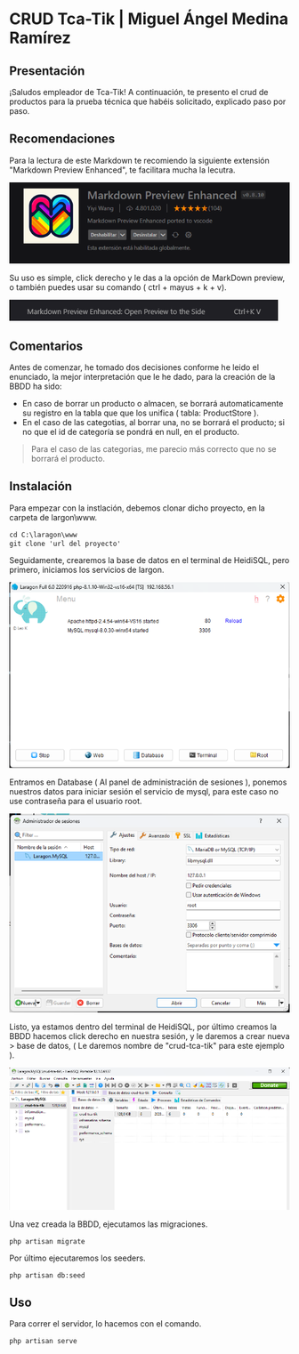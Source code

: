 # CRUD Tca-Tik | Miguel Ángel Medina Ramírez

## Presentación
¡Saludos empleador de Tca-Tik!
A continuación, te presento el crud de productos para la prueba técnica que habéis solicitado, explicado paso por paso.

## Recomendaciones
Para la lectura de este Markdown te recomiendo la siguiente extensión "Markdown Preview Enhanced", te facilitara mucha la lecutra.

![Alt text](CRUD-public/image-extension.png)

Su uso es simple, click derecho y le das a la opción de MarkDown preview, o también puedes usar su comando ( ctrl + mayus + k + v).

![Alt text](CRUD-public/image-extension-run.png)

## Comentarios
Antes de comenzar, he tomado dos decisiones conforme he leido el enunciado, la mejor interpretación que le he dado, para la creación de la BBDD ha sido:
* En caso de borrar un producto o almacen, se borrará automaticamente su registro en la tabla que que los unifica ( tabla: ProductStore ).
* En el caso de las categotias, al borrar una, no se borrará el producto; si no que el id de categoría se pondrá en null, en el producto.
> Para el caso de las categorias, me parecio más correcto que no se borrará el producto.

## Instalación
Para empezar con la instlación, debemos clonar dicho proyecto, en la carpeta de largon\www.

```shell
cd C:\laragon\www
git clone 'url del proyecto'
```

Seguidamente, crearemos la base de datos en el terminal de HeidiSQL, pero primero, iniciamos los servicios de largon.

![Alt text](CRUD-public/image-laragon.png)

Entramos en Database ( Al panel de administración de sesiones ), ponemos nuestros datos para iniciar sesión el servicio de mysql, para este caso no use contraseña para el usuario root.

![Alt text](CRUD-public/image-laragon-session.png)

Listo, ya estamos dentro del terminal de HeidiSQL, por último creamos la BBDD hacemos click derecho en nuestra sesión, y le daremos a crear nueva > base de datos, ( Le daremos nombre de "crud-tca-tik" para este ejemplo ).

![Alt text](CRUD-public/image-heidi-sql.png)

Una vez creada la BBDD, ejecutamos las migraciones.

```shell
php artisan migrate
``` 

Por último ejecutaremos los seeders.

```shell
php artisan db:seed
```

## Uso
Para correr el servidor, lo hacemos con el comando.

```shell
php artisan serve
```